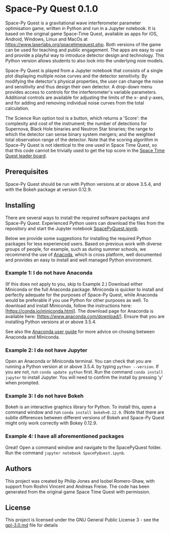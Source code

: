 # Space-Py Quest 0.1.0

Space-Py Quest is a gravitational wave interferometer parameter optimisation game, written in Python and run in a Jupyter notebook. 
It is based on the original game Space-Time Quest, available as apps for iOS, Android, Windows, Linux and MacOs
at <a href="https://www.laserlabs.org/spacetimequest.php">https://www.laserlabs.org/spacetimequest.php</a>. Both versions of the game can be used for teaching and public engagement. The apps are easy to use and provide a playful way to introduce detector design and technology. This Python version allows students to also look into the underlying noie models.

Space-Py Quest is played from a Jupyter notebook that consists of a single plot displaying multiple noise curves and the detector sensitivity. By modifying the detector's physical properties, the user can change the noise and sensitivity and thus design their own detector. A drop-down menu provides access to controls for the interferometer's variable parameters. Additional controls are available for adjusting the limits of the x- and y-axes, and for adding and removing individual noise curves from the total calculation. 

The Science Run option tool is a button, which returns a 'Score': the complexity and cost of the instrument; the number of detections for  Supernova, Black Hole binaries and Neutron Star binaries; the range to which the detector can sense binary system mergers; and the weighted total observation range of the detector. Note that the scoring algorithm in Space-Py Quest is not identical to the one used in Space Time Quest, so that this code cannot be trivially used to get the top score in the [Space Time Quest leader board](https://www.laserlabs.org/stq_highscore/index.php?v=1.4).

## Prerequisites
Space-Py Quest should be run with Python versions at or above 3.5.4, and with the Bokeh package at version 0.12.9. 

## Installing
There are several ways to install the required software packages and Space-Py Quest. Experienced Python users can download the files from the repository and start the Jupyter notebook [SpacePyQuest.ipynb](SpacePyQuest.ipynb).

Below we provide some suggestions for installing the required Python packages for less experienced users. Based on previous work with diverse groups of people, for example, such as during summer schools, we recommend the use of [Anacoda](https://www.anaconda.com/), which is cross platform, well documented and provides an easy to install and well managed Python environment.

### Example 1: I do not have Anaconda
(If this does not apply to you, skip to Example 2.) Download either Miniconda or the full Anaconda package. Miniconda is quicker to install and perfectly adequate for the purposes of Space-Py Quest, while Anaconda would be preferable if you use Python for other purposes as well. To download and install Miniconda, follow the instructions here: [https://conda.io/miniconda.html].
The download page for Anaconda is available here: [https://www.anaconda.com/download/]. Ensure that you are installing Python versions at or above 3.5.4.

See also the [Anaconda user guide](https://conda.io/docs/user-guide/install/download.html) for more advice on chosing between Anaconda and Miniconda.

### Example 2: I do not have Jupyter
Open an Anaconda or Miniconda terminal. You can check that you are running a Python version at or above 3.5.4. by typing ```python --version```. If you are not, run ```conda update python``` first.
Run the command ```conda install jupyter``` to install Jupyter. You will need to confirm the install by pressing 'y' when prompted.

### Example 3: I do not have Bokeh
Bokeh is an interactive graphics library for Python. To install this, open a command window and run ```conda install bokeh=0.12.9```. (Note that there are subtle differences between different versions of Bokeh and Space-Py Quest might only work correctly with Bokey 0.12.9.

### Example 4: I have all aforementioned packages
Great! Open a command window and navigate to the SpacePyQuest folder. Run the command ```jupyter notebook SpacePyQuest.ipynb```.

## Authors
This project was created by Philip Jones and Isobel Romero-Shaw, with support from Roshni Vincent and Andreas Freise. The code has been generated from the original game Space Time Quest with permission.

## License
This project is licensed under the GNU General Public License 3 - see the [gpl-3.0.md](gpl-3.0.md) file for details

